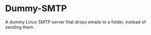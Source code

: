 Dummy-SMTP
==========

A dummy Linux SMTP server that drops emails to a folder, instead of sending them.